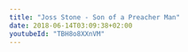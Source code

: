 ```yaml
---
title: "Joss Stone - Son of a Preacher Man"
date: 2018-06-14T03:09:38+02:00
youtubeId: "TBH8o8XXnVM"
---
```

